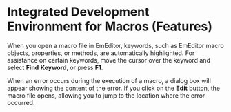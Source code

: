 # Integrated Development Environment for Macros (Features)

When you open a macro file in EmEditor, keywords, such as EmEditor macro
objects, properties, or methods, are automatically highlighted. For assistance
on certain keywords, move the cursor over the keyword and select **Find**
**Keyword**, or press **F1**.

When an error occurs
during the execution of a macro, a dialog box will appear showing the content of
the error. If you click on the **Edit** button, the macro file opens,
allowing you to jump to the location where the error occurred.